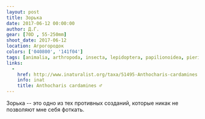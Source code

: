 ```yaml
---
layout: post
title: Зорька
date: 2017-06-12 00:00:00
author: Д.Г.
gear: [70D , 55-250mm]
shoot_date: 2017-06-12
location: Агрогородок
colors: ['040800', '141f04']
tags: [animalia, arthropoda, insecta, lepidoptera, papilionoidea, pieridae, anthocharis, anthocharis cardamines]
links:
  -
    href: http://www.inaturalist.org/taxa/51495-Anthocharis-cardamines
    info: inat
    title: Anthocharis cardamines ♂
---
```

Зорька -- это одно из тех противных созданий, которые никак не позволяют мне себя фоткать.
